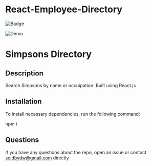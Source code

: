 # React-Employee-Directory

![Badge](https://img.shields.io/badge/license-MIT-brightgreen.svg)

![Demo]("./public/img/Demo.png")

# Simpsons Directory
                          
## Description
                          
Search Simpsons by name or occuipation. Built using React.js 
                          
                          
## Installation
                          
To install necassary dependencies, run the following command:
                          
npm i
                          
                    
## Questions
                          
            
If you have any questions about the repo, open an issue or contact soldbydw@gmail.com directly
            
